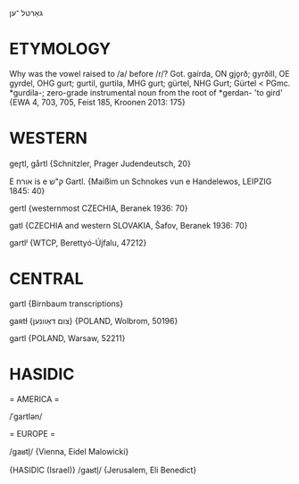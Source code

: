 גאַרטל
־ען

ETYMOLOGY
===========
Why was the vowel raised to /a/ before /r/?
Got. gaírda, ON gjǫrð; gyrðill, OE gyrdel, OHG gurt; gurtil, gurtila, MHG gurt; gürtel, NHG Gurt; Gürtel < PGmc. *gurdila-; zero-grade instrumental noun from the root of *gerdan- 'to gird'
{EWA 4, 703, 705, Feist 185, Kroonen 2013: 175}

WESTERN
========

ger̥tl, gårtl {Schnitzler, Prager Judendeutsch, 20}

E אורח is e ק"ש Gartl.
{Maißim un Schnokes vun e Handelewos, LEIPZIG 1845: 40}

gertl {westernmost CZECHIA, Beranek 1936: 70}

gatl {CZECHIA and western SLOVAKIA, Šafov, Beranek 1936: 70}

gartlʲ {WTCP, Berettyó-Újfalu, 47212}

CENTRAL
========

gartl {Birnbaum transcriptions}

gaʀtɫ {צום דאַוונען} {POLAND, Wolbrom, 50196}

gartl {POLAND, Warsaw, 52211}

HASIDIC
=======
= AMERICA = 

/ˈgartlən/

= EUROPE = 

/gaʁtl̩/ {Vienna, Eidel Malowicki}

{HASIDIC (Israel)}
/gaʁtl̩/ {Jerusalem, Eli Benedict}